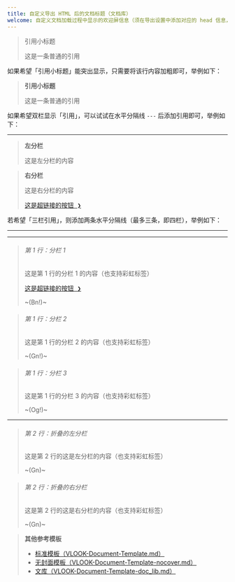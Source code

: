 ```yaml
---
title: 自定义导出 HTML 后的文档标题（文档库）
welcome: 自定义文档加载过程中显示的欢迎屏信息（须在导出设置中添加对应的 head 信息，详见 VLOOK™ 快速参考手册）
---
```




> 引用小标题
>
> 这是一条普通的引用



如果希望「引用小标题」能突出显示，只需要将该行内容加粗即可，举例如下：

> **引用小标题**
>
> 这是一条普通的引用



如果希望双栏显示「引用」，可以试试在水平分隔线 `---` 后添加引用即可，举例如下：

---

> **左分栏**
>
> 这是左分栏的内容

> **右分栏**
>
> 这是右分栏的内容
>
> [<kbd>这是超链接的按钮 ❯</kbd>](https://gitee.com/madmaxchow/VLOOK)



若希望「三栏引用」，则添加两条水平分隔线（最多三条，即四栏），举例如下：

---

---

> ###### 第 1 行：分栏 1
>
> 这是第 1 行的分栏 1 的内容（也支持彩虹标签）
>
> [<kbd>这是超链接的按钮 ❯</kbd>](https://gitee.com/madmaxchow/VLOOK)
>
> ~(Bn!)~

> ###### 第 1 行：分栏 2
>
> 这是第 1 行的分栏 2 的内容（也支持彩虹标签）
>
> ~(Gn!)~

> ###### 第 1 行：分栏 3
>
> 这是第 1 行的分栏 3 的内容（也支持彩虹标签）
>
> ~(Og!)~

---

> ###### 第 2 行：折叠的左分栏
>
> 这是第 2 行的这是左分栏的内容（也支持彩虹标签）
>
> ~(Gn)~

> ###### 第 2 行：折叠的右分栏
>
> 这是第 2 行的这是右分栏的内容（也支持彩虹标签）
>
> ~(Gn)~



> **其他参考模板**
>
> - [标准模板（VLOOK-Document-Template.md）](VLOOK-Document-Template.md?mdx=off)
> - [无封面模板（VLOOK-Document-Template-nocover.md）](VLOOK-Document-Template-nocover.md?mdx=off)
> - [文库（VLOOK-Document-Template-doc_lib.md）](VLOOK-Document-Template-doc_lib.md?mdx=off)
